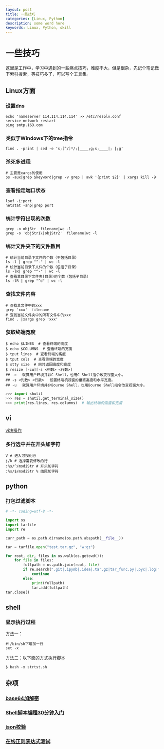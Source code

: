 ```yaml
---
layout: post
title: 一些技巧
categories: [Linux, Python]
description: some word here
keywords: Linux, Python, skill
---
```


# 一些技巧

这里是工作中，学习中遇到的一些痛点技巧，难度不大，但是很杂，先记个笔记做下索引搜索，等技巧多了，可以写个工具集。

## Linux方面

### 设置dns

```shell
echo 'nameserver 114.114.114.114' >> /etc/resolv.conf
service network restart
ping smtp.163.com
```

###  类似于Windows下的tree指令

```shell
find . -print | sed -e 's;[^/]*/;|____;g;s;____|; |;g'
```

### 杀死多进程

```shell
# 主要是xargs的使用
ps -aux|grep $keyword|grep -v grep | awk '{print $2}' | xargs kill -9
```

### 查看指定端口状态

```shell
lsof -i:port
netstat -anp|grep port
```

### 统计字符出现的次数

```shell
grep -o objStr  filename|wc -l
grep -o 'objStr1\|objStr2'  filename|wc -l
```

### 统计文件夹下的文件数目

```shell
# 统计当前目录下文件的个数（不包括目录）
ls -l | grep "^-" | wc -l
# 统计当前目录下文件的个数（包括子目录）
ls -lR| grep "^-" | wc -l
# 查看某目录下文件夹(目录)的个数（包括子目录）
ls -lR | grep "^d" | wc -l
```

### 查找文件内容

```shell
# 查找某文件中的xxx
grep 'xxx'  filename
# 查找当前文件夹中的所有文件中的xxx
find . |xargs grep 'xxx'
```

### 获取终端宽度

```shell
$ echo $LINES  # 查看终端的高度
$ echo $COLUMNS  # 查看终端的宽度
$ tput lines  # 查看终端的高度
$ tput cols  # 查看终端的宽度
$ stty size  # 同时返回高度和宽度
$ resize [-cu][-s <列数> <行数>]
## -c 　就算用户环境并非C Shell，也用C Shell指令改变视窗大小。
## -s <列数> <行数> 　设置终端机视窗的垂直高度和水平宽度。
## -u 　就算用户环境并非Bourne Shell，也用Bourne Shell指令改变视窗大小。
```

```python
>>> import shutil
>>> res = shutil.get_terminal_size()
>>> print(res.lines, res.columns)  # 输出终端的高度和宽度
```

## vi
[vi块操作](https://blog.csdn.net/sinat_36053757/article/details/78183506)
### 多行选中并在开头加字符
```vi
V # 进入可视化行
j/k # 选择需要修改的行
:%s/^/modiStr # 开头加字符
:%s/$/modiStr % 结尾加字符
```

## python

### 打包过滤脚本
```python
# -*- coding=utf-8 -*-

import os
import tarfile
import re

curr_path = os.path.dirname(os.path.abspath(__file__))

tar = tarfile.open("test.tar.gz", "w:gz")

for root, dir, files in os.walk(os.getcwd()):
    for file in files:
        fullpath = os.path.join(root, file)
        if re.search(".git|.ipynb|.idea|.tar.gz|tar_func.py|.pyc|.log|", fullpath):
            continue
        else:
            print(fullpath)
            tar.add(fullpath)
tar.close()
```

## shell

### 显示执行过程

方法一：

```shell
#!/bin/sh下增加一行
set -x
```

方法二：以下面的方式执行脚本

```shell
$ bash -x strtst.sh 
```

## 杂项
### [base64加解密](https://www.bejson.com/enc/base64/)

### [Shell脚本编程30分钟入门](https://github.com/qinjx/30min_guides/blob/master/shell.md)

### [json校验](https://www.bejson.com/)

### [在线正则表达式测试](http://tool.oschina.net/regex)
